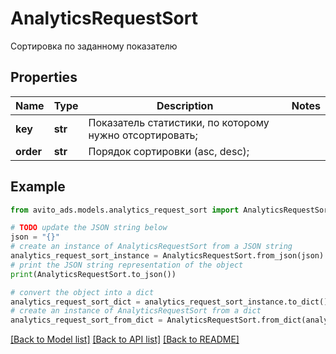 # AnalyticsRequestSort

Сортировка по заданному показателю

## Properties

Name | Type | Description | Notes
------------ | ------------- | ------------- | -------------
**key** | **str** | Показатель статистики, по которому нужно отсортировать; | 
**order** | **str** | Порядок сортировки (asc, desc); | 

## Example

```python
from avito_ads.models.analytics_request_sort import AnalyticsRequestSort

# TODO update the JSON string below
json = "{}"
# create an instance of AnalyticsRequestSort from a JSON string
analytics_request_sort_instance = AnalyticsRequestSort.from_json(json)
# print the JSON string representation of the object
print(AnalyticsRequestSort.to_json())

# convert the object into a dict
analytics_request_sort_dict = analytics_request_sort_instance.to_dict()
# create an instance of AnalyticsRequestSort from a dict
analytics_request_sort_from_dict = AnalyticsRequestSort.from_dict(analytics_request_sort_dict)
```
[[Back to Model list]](../README.md#documentation-for-models) [[Back to API list]](../README.md#documentation-for-api-endpoints) [[Back to README]](../README.md)


